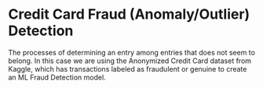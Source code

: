 # Credit Card Fraud (Anomaly/Outlier) Detection
The processes of determining an entry among entries that does not seem to belong. In this case we are using the Anonymized Credit Card dataset from Kaggle, which has  transactions labeled as fraudulent or genuine to create an ML Fraud Detection model.
